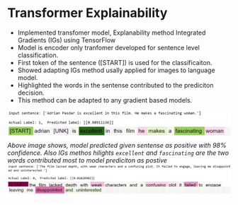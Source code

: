 # Transformer Explainability

- Implemented transfomer model, Explanability method Integrated Gradients (IGs) using TensorFlow
- Model is encoder only tranfomer developed for sentence level classification.
- First token of the sentence (\[START\]) is used for the classificaiton.
- Showed adapting IGs method usally applied for images to language model.
- Highlighted the words in the sentense contributed to the prediciton decision.
- This method can be adapted to any gradient based models.

  
![positive_explanation](images/positive_explanation.png)
<i>Above image shows, model predicted given sentense as positive with 98% confidence. Also IGs methos hilights `excellent` and `fascinating` are the two words contributed most to model prediciton as postive</i>
<br>
![negative_explanation](images/negative_explanation.png)


